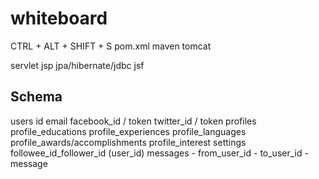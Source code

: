 # whiteboard

CTRL + ALT + SHIFT + S
pom.xml
maven
tomcat

servlet
jsp
jpa/hibernate/jdbc
jsf

Schema
----------
users
   id
   email
   facebook_id / token
   twitter_id / token
profiles
profile_educations
profile_experiences
profile_languages
profile_awards/accomplishments
profile_interest
settings
followee_id_follower_id (user_id)
messages
    - from_user_id
    - to_user_id
    - message
